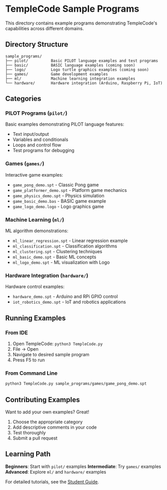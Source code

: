# TempleCode Sample Programs

This directory contains example programs demonstrating TempleCode's capabilities across different domains.

## Directory Structure

```
sample_programs/
├── pilot/          Basic PILOT language examples and test programs
├── basic/          BASIC language examples (coming soon)
├── logo/           Logo turtle graphics examples (coming soon)
├── games/          Game development examples
├── ml/             Machine learning integration examples
└── hardware/       Hardware integration (Arduino, Raspberry Pi, IoT)
```

## Categories

### PILOT Programs (`pilot/`)
Basic examples demonstrating PILOT language features:
- Text input/output
- Variables and conditionals
- Loops and control flow
- Test programs for debugging

### Games (`games/`)
Interactive game examples:
- `game_pong_demo.spt` - Classic Pong game
- `game_platformer_demo.spt` - Platform game mechanics
- `game_physics_demo.spt` - Physics simulation
- `game_basic_demo.bas` - BASIC game example
- `game_logo_demo.logo` - Logo graphics game

### Machine Learning (`ml/`)
ML algorithm demonstrations:
- `ml_linear_regression.spt` - Linear regression example
- `ml_classification.spt` - Classification algorithms
- `ml_clustering.spt` - Clustering techniques
- `ml_basic_demo.spt` - Basic ML concepts
- `ml_logo_demo.spt` - ML visualization with Logo

### Hardware Integration (`hardware/`)
Hardware control examples:
- `hardware_demo.spt` - Arduino and RPi GPIO control
- `iot_robotics_demo.spt` - IoT and robotics applications

## Running Examples

### From IDE
1. Open TempleCode: `python3 TempleCode.py`
2. File → Open
3. Navigate to desired sample program
4. Press F5 to run

### From Command Line
```bash
python3 TempleCode.py sample_programs/games/game_pong_demo.spt
```

## Contributing Examples

Want to add your own examples? Great!

1. Choose the appropriate category
2. Add descriptive comments in your code
3. Test thoroughly
4. Submit a pull request

## Learning Path

**Beginners**: Start with `pilot/` examples
**Intermediate**: Try `games/` examples
**Advanced**: Explore `ml/` and `hardware/` examples

For detailed tutorials, see the [Student Guide](../docs/STUDENT_GUIDE.md).
